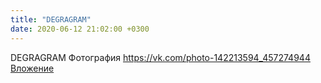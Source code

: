 ```yaml
---
title: "DEGRAGRAM"
date: 2020-06-12 21:02:00 +0300
---
```


DEGRAGRAM
Фотография
<a class="vk-attach" href="https://vk.com/photo-142213594_457274944">https://vk.com/photo-142213594_457274944</a>
<a class="vk-attach" href="https://vk.com/photo-142213594_457274944">Вложение</a>
